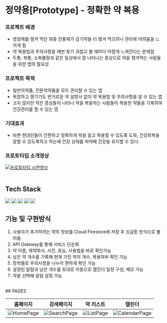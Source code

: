 # 정약용[Prototype] - 정확한 약 복용

### 프로젝트 배경

* 영양제를 챙겨 먹던 와중 진통제가 감기약을 더 챙겨 먹으려니 관리에 어려움을 느끼게 됨
* 약 복용법과 주의사항을 매번 찾기 귀찮고 볼 때마다 어렵게 느껴진다는 문제점
* 두통, 복통, 소화불량과 같은 일상에서 잘 나타나는 증상으로 약을 챙겨먹는 사람들을 위한 앱의 필요성

### 프로젝트 목적

* 일반의약품, 전문의약품을 모두 관리할 수 있는 앱
* 복잡하고 챙기기도 번거로운 약 설명서 없이 약 복용법 및 주의사항을 알 수 있는 앱
* 크지 않지만 작은 증상들이 나타나 약을 복용하는 사람들이 복용한 약들을 기록하여 건강관리를 할 수 있는 앱

### 기대효과

* 바쁜 현대인들이 간편하고 정확하게 약을 알고 복용할 수 있도록 도와, 건강회복을 잘할 수 있도록하고 하눈에 건강 상태를 파악해 건강을 유지할 수 있다.

### 프로토타입 소개영상

[![프로토타입 시연영상](http://img.youtube.com/vi/e-SODyj4cbM/0.jpg)](https://youtu.be/e-SODyj4cbM?t=0s)
<br><br>

## Tech Stack

<img src="https://img.shields.io/badge/Flutter-02569B?style=for-the-badge&logo=flutter&logoColor=white">
<img src="https://img.shields.io/badge/AWS lambda-FF9900?style=for-the-badge&logo=aws lambda&logoColor=white">
<img src="https://img.shields.io/badge/Amazon API gateway-FF4F8B?style=for-the-badge&logo=amazonapigateway&logoColor=white">
<img src="https://img.shields.io/badge/Firebase Auth-FFCA28?style=for-the-badge&logo=firebase&logoColor=white">
<img src="https://img.shields.io/badge/Cloud Firestore-FFCA28?style=for-the-badge&logo=firebase&logoColor=white">

<br>

## 기능 및 구현방식

1. 사용자가 추가하려는 약의 정보를 Cloud Firestore에 저장 후 싱글톤 방식으로 불러옴
2. API Gateway를 통해 서비스 단순화
3. 약 이름, 제약회사, 사진, 효능, 사용법을 바로 확인가능
4. 남은 약 개수를 기록해 현재 가진 약의 개수, 복용여부 확인 가능
5. 항목별로 주의사항을 나누어 편하게 확인 가능
6. 설정된 알람과 남은 개수를 토대로 자동으로 캘린더 일정 구성, 메모 가능
7. 약을 선택해 알람 설정 가능

<br>
## PAGES

|                                                                            홈페이지                                                                             |                                                           검색페이지                                                           |                                                        약 리스트                                                         |                                                              캘린더                                                              |
|:-----------------------------------------------------------------------------------------------------------------------------------------------------------:|:-------------------------------------------------------------------------------------------------------------------------:|:--------------------------------------------------------------------------------------------------------------------:|:-----------------------------------------------------------------------------------------------------------------------------:|
| ![HomePage](https://blog.kakaocdn.net/dn/bJDyqh/btshAwvPCPb/YfL5WwZYv7OqKDzm6qKzY0/241670189-98de16b4-2dc0-4085-b619-f9b60fc648b2.gif?attach=1&knm=img.gif) | ![SearchPage](https://blog.kakaocdn.net/dn/cS8Bpn/btshCgTqlgz/Uo0T38FmJpxDNT9jdjaW5k/SearchPage.gif?attach=1&knm=img.gif) | ![ListPage](https://blog.kakaocdn.net/dn/JLxEC/btshVBoa7fT/y9yCnshBZWamqshVTiazFK/ListPage.gif?attach=1&knm=img.gif) | ![CalendarPage](https://blog.kakaocdn.net/dn/be7SPN/btshBjJvsW2/kWmVjWGiK1zvPMUAELZTnK/CalendarPage.gif?attach=1&knm=img.gif) |


<br>

